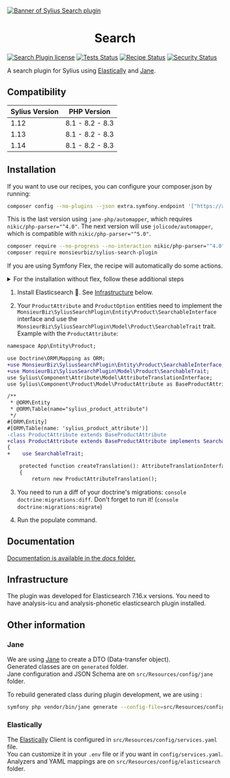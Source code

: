 [![Banner of Sylius Search plugin](docs/images/banner.jpg)](https://monsieurbiz.com/agence-web-experte-sylius)

<h1 align="center">Search</h1>

[![Search Plugin license](https://img.shields.io/github/license/monsieurbiz/SyliusSearchPlugin?public)](https://github.com/monsieurbiz/SyliusSearchPlugin/blob/master/LICENSE.txt)
[![Tests Status](https://img.shields.io/github/actions/workflow/status/monsieurbiz/SyliusSearchPlugin/tests.yaml?branch=master&logo=github)](https://github.com/monsieurbiz/SyliusCmsPagePlugin/actions?query=workflow%3ATests)
[![Recipe Status](https://img.shields.io/github/actions/workflow/status/monsieurbiz/SyliusSearchPlugin/recipe.yaml?branch=master&label=recipes&logo=github)](https://github.com/monsieurbiz/SyliusCmsPagePlugin/actions?query=workflow%3ASecurity)
[![Security Status](https://img.shields.io/github/actions/workflow/status/monsieurbiz/SyliusSearchPlugin/security.yaml?branch=master&label=security&logo=github)](https://github.com/monsieurbiz/SyliusCmsPagePlugin/actions?query=workflow%3ASecurity)


A search plugin for Sylius using [Elastically](https://github.com/jolicode/elastically) and [Jane](https://github.com/janephp/janephp).

## Compatibility

| Sylius Version | PHP Version     |
|----------------|-----------------|
| 1.12           | 8.1 - 8.2 - 8.3 |
| 1.13           | 8.1 - 8.2 - 8.3 |
| 1.14           | 8.1 - 8.2 - 8.3 |

## Installation

If you want to use our recipes, you can configure your composer.json by running:

```bash
composer config --no-plugins --json extra.symfony.endpoint '["https://api.github.com/repos/monsieurbiz/symfony-recipes/contents/index.json?ref=flex/master","flex://defaults"]'
```

This is the last version using `jane-php/automapper`, which requires `nikic/php-parser="^4.0"`.
The next version will use `jolicode/automapper`, which is compatible with `nikic/php-parser="^5.0"`.

```bash
composer require --no-progress --no-interaction nikic/php-parser="^4.0"
composer require monsieurbiz/sylius-search-plugin
```

If you are using Symfony Flex, the recipe will automatically do some actions.

<details>
<summary>For the installation without flex, follow these additional steps</summary>
<p>

Change your `config/bundles.php` file to add this line for the plugin declaration:
```php
<?php

return [
    //..
    MonsieurBiz\SyliusSearchPlugin\MonsieurBizSyliusSearchPlugin::class => ['all' => true],
    Jane\Bundle\AutoMapperBundle\JaneAutoMapperBundle::class => ['all' => true],
];
```

Create the config file in `config/packages/monsieurbiz_sylius_search_plugin.yaml`:

```yaml
imports:
  - { resource: "@MonsieurBizSyliusSearchPlugin/Resources/config/config.yaml" }
```

Create the route config file in `config/routes/monsieurbiz_sylius_search_plugin.yaml`:

```yaml
monsieurbiz_search_plugin:
  resource: "@MonsieurBizSyliusSearchPlugin/Resources/config/routing.yaml"
```

Copy the override templates:

```shell
cp -Rv vendor/monsieurbiz/sylius-search-plugin/src/Resources/templates/* templates/
```

Finally configure plugin in your .env file by adding these lines at the end :

```
###> MonsieurBizSearchPlugin ###
MONSIEURBIZ_SEARCHPLUGIN_MESSENGER_TRANSPORT_DSN=doctrine://default
MONSIEURBIZ_SEARCHPLUGIN_ES_HOST=${ELASTICSEARCH_HOST:-localhost}
MONSIEURBIZ_SEARCHPLUGIN_ES_PORT=${ELASTICSEARCH_PORT:-9200}
MONSIEURBIZ_SEARCHPLUGIN_ES_URL=http://${MONSIEURBIZ_SEARCHPLUGIN_ES_HOST}:${MONSIEURBIZ_SEARCHPLUGIN_ES_PORT}/
###< MonsieurBizSearchPlugin ###
```

</p>
</details>

1. Install Elasticsearch 💪. See [Infrastructure](#infrastructure) below.

2. Your `ProductAttribute` and `ProductOption` entities need to implement the `MonsieurBiz\SyliusSearchPlugin\Entity\Product\SearchableInterface` interface and use the `MonsieurBiz\SyliusSearchPlugin\Model\Product\SearchableTrait` trait. Example with the `ProductAttribute`:

```diff
namespace App\Entity\Product;

use Doctrine\ORM\Mapping as ORM;
+use MonsieurBiz\SyliusSearchPlugin\Entity\Product\SearchableInterface;
+use MonsieurBiz\SyliusSearchPlugin\Model\Product\SearchableTrait;
use Sylius\Component\Attribute\Model\AttributeTranslationInterface;
use Sylius\Component\Product\Model\ProductAttribute as BaseProductAttribute;

/**
 * @ORM\Entity
 * @ORM\Table(name="sylius_product_attribute")
 */
#[ORM\Entity]
#[ORM\Table(name: 'sylius_product_attribute')]
-class ProductAttribute extends BaseProductAttribute
+class ProductAttribute extends BaseProductAttribute implements SearchableInterface
{
+    use SearchableTrait;

    protected function createTranslation(): AttributeTranslationInterface
    {
        return new ProductAttributeTranslation();
```

3. You need to run a diff of your doctrine's migrations: `console doctrine:migrations:diff`. Don't forget to run it! (`console doctrine:migrations:migrate`)

4. Run the populate command.

## Documentation

[Documentation is available in the *docs* folder.](docs/index.md)

## Infrastructure

The plugin was developed for Elasticsearch 7.16.x versions. You need to have analysis-icu and analysis-phonetic elasticsearch plugin installed.

## Other information

### Jane

We are using [Jane](https://github.com/janephp/janephp) to create a DTO (Data-transfer object).  
Generated classes are on `generated` folder.  
Jane configuration and JSON Schema are on `src/Resources/config/jane` folder. 

To rebuild generated class during plugin development, we are using : 

```bash
symfony php vendor/bin/jane generate --config-file=src/Resources/config/jane/jane-configuration.php
```

### Elastically

The [Elastically](https://github.com/jolicode/elastically) Client is configured in `src/Resources/config/services.yaml` file.  
You can customize it in your `.env` file or if you want in `config/services.yaml`.  
Analyzers and YAML mappings are on `src/Resources/config/elasticsearch` folder.
